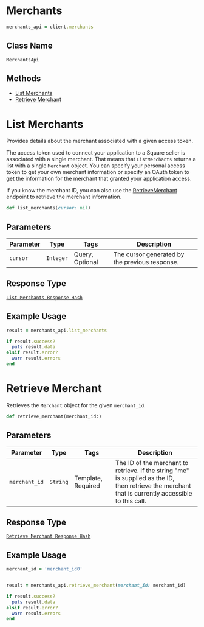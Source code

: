 # Merchants

```ruby
merchants_api = client.merchants
```

## Class Name

`MerchantsApi`

## Methods

* [List Merchants](../../doc/api/merchants.md#list-merchants)
* [Retrieve Merchant](../../doc/api/merchants.md#retrieve-merchant)


# List Merchants

Provides details about the merchant associated with a given access token.

The access token used to connect your application to a Square seller is associated
with a single merchant. That means that `ListMerchants` returns a list
with a single `Merchant` object. You can specify your personal access token
to get your own merchant information or specify an OAuth token to get the
information for the merchant that granted your application access.

If you know the merchant ID, you can also use the [RetrieveMerchant](../../doc/api/merchants.md#retrieve-merchant)
endpoint to retrieve the merchant information.

```ruby
def list_merchants(cursor: nil)
```

## Parameters

| Parameter | Type | Tags | Description |
|  --- | --- | --- | --- |
| `cursor` | `Integer` | Query, Optional | The cursor generated by the previous response. |

## Response Type

[`List Merchants Response Hash`](../../doc/models/list-merchants-response.md)

## Example Usage

```ruby
result = merchants_api.list_merchants

if result.success?
  puts result.data
elsif result.error?
  warn result.errors
end
```


# Retrieve Merchant

Retrieves the `Merchant` object for the given `merchant_id`.

```ruby
def retrieve_merchant(merchant_id:)
```

## Parameters

| Parameter | Type | Tags | Description |
|  --- | --- | --- | --- |
| `merchant_id` | `String` | Template, Required | The ID of the merchant to retrieve. If the string "me" is supplied as the ID,<br>then retrieve the merchant that is currently accessible to this call. |

## Response Type

[`Retrieve Merchant Response Hash`](../../doc/models/retrieve-merchant-response.md)

## Example Usage

```ruby
merchant_id = 'merchant_id0'


result = merchants_api.retrieve_merchant(merchant_id: merchant_id)

if result.success?
  puts result.data
elsif result.error?
  warn result.errors
end
```

